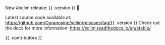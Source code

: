 New #xclim release: {{ .version }} 🎉

Latest source code available at: https://github.com/Ouranosinc/xclim/releases/tag/{{ .version }}
Check out the docs for more information: https://xclim.readthedocs.io/en/stable/

{{ .contributors }}
